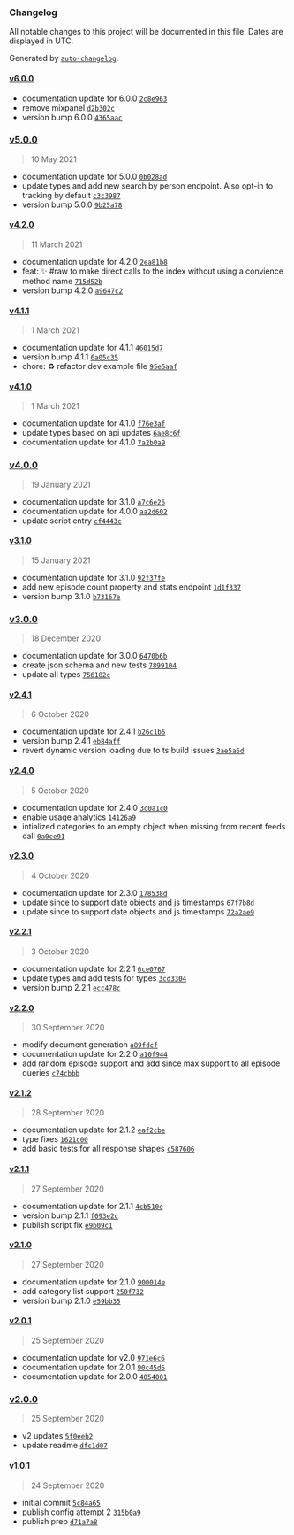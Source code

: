 ### Changelog

All notable changes to this project will be documented in this file. Dates are displayed in UTC.

Generated by [`auto-changelog`](https://github.com/CookPete/auto-changelog).

#### [v6.0.0](https://github.com/podcastool/podcastdx-client/compare/v5.0.0...v6.0.0)

- documentation update for 6.0.0 [`2c8e963`](https://github.com/podcastool/podcastdx-client/commit/2c8e96330d92ec921e217bbba9b5ae0ca2bc54c8)
- remove mixpanel [`d2b302c`](https://github.com/podcastool/podcastdx-client/commit/d2b302c84d50e5757dc36c6e0675e809a63ff05e)
- version bump 6.0.0 [`4365aac`](https://github.com/podcastool/podcastdx-client/commit/4365aacf34368b1dda427fda65fc9ce22287f8e1)

### [v5.0.0](https://github.com/podcastool/podcastdx-client/compare/v4.2.0...v5.0.0)

> 10 May 2021

- documentation update for 5.0.0 [`0b028ad`](https://github.com/podcastool/podcastdx-client/commit/0b028ad2d5db4bbd2f3227e5cd0144fdc15bfd02)
- update types and add new search by person endpoint. Also opt-in to tracking by default [`c3c3987`](https://github.com/podcastool/podcastdx-client/commit/c3c3987922cd6684a80d2fc2b837e71a7a91b311)
- version bump 5.0.0 [`9b25a78`](https://github.com/podcastool/podcastdx-client/commit/9b25a78cbf3e28b911b0d357c786839be1f26deb)

#### [v4.2.0](https://github.com/podcastool/podcastdx-client/compare/v4.1.1...v4.2.0)

> 11 March 2021

- documentation update for 4.2.0 [`2ea81b8`](https://github.com/podcastool/podcastdx-client/commit/2ea81b88aa5e600720d32fc3acca3a5e4cc969c0)
- feat: :sparkles: #raw to make direct calls to the index without using a convience method name [`715d52b`](https://github.com/podcastool/podcastdx-client/commit/715d52b2c7bba17409bd60f4a4e986304b5f98c2)
- version bump 4.2.0 [`a9647c2`](https://github.com/podcastool/podcastdx-client/commit/a9647c200321312c39ef6fe37f7e8cd3cd67eb2b)

#### [v4.1.1](https://github.com/podcastool/podcastdx-client/compare/v4.1.0...v4.1.1)

> 1 March 2021

- documentation update for 4.1.1 [`46015d7`](https://github.com/podcastool/podcastdx-client/commit/46015d7d040c836fd890050367bf15e77af1e23d)
- version bump 4.1.1 [`6a05c35`](https://github.com/podcastool/podcastdx-client/commit/6a05c358654980edd0098d2541e02ed5d323a86b)
- chore: :recycle: refactor dev example file [`95e5aaf`](https://github.com/podcastool/podcastdx-client/commit/95e5aaf7e7606fb1e066493657772ae72d5f2285)

#### [v4.1.0](https://github.com/podcastool/podcastdx-client/compare/v4.0.0...v4.1.0)

> 1 March 2021

- documentation update for 4.1.0 [`f76e3af`](https://github.com/podcastool/podcastdx-client/commit/f76e3af35edc022a9efe060b82570eb9251640b1)
- update types based on api updates [`6ae8c6f`](https://github.com/podcastool/podcastdx-client/commit/6ae8c6f9b5fe055cd817b2ef381a24a36db41ff1)
- documentation update for 4.1.0 [`7a2b0a9`](https://github.com/podcastool/podcastdx-client/commit/7a2b0a9fd81c99009eeba069464bab9b49201b2a)

### [v4.0.0](https://github.com/podcastool/podcastdx-client/compare/v3.1.0...v4.0.0)

> 19 January 2021

- documentation update for 3.1.0 [`a7c6e26`](https://github.com/podcastool/podcastdx-client/commit/a7c6e26cf5742f39c98dff4c6e857aab1ff89849)
- documentation update for 4.0.0 [`aa2d602`](https://github.com/podcastool/podcastdx-client/commit/aa2d602097b3595f4c6cd602e68a4c3234a89b1b)
- update script entry [`cf4443c`](https://github.com/podcastool/podcastdx-client/commit/cf4443c9d561af93f13f932bbc4b8dd34055bb57)

#### [v3.1.0](https://github.com/podcastool/podcastdx-client/compare/v3.0.0...v3.1.0)

> 15 January 2021

- documentation update for 3.1.0 [`92f37fe`](https://github.com/podcastool/podcastdx-client/commit/92f37fe4ac5c417619c59490b4389eacc8829902)
- add new episode count property and stats endpoint [`1d1f337`](https://github.com/podcastool/podcastdx-client/commit/1d1f3371fea58e1ab41eb7573f361032a1de5dea)
- version bump 3.1.0 [`b73167e`](https://github.com/podcastool/podcastdx-client/commit/b73167e9260c97273b120ced6f466d806bd6cf75)

### [v3.0.0](https://github.com/podcastool/podcastdx-client/compare/v2.4.1...v3.0.0)

> 18 December 2020

- documentation update for 3.0.0 [`6470b6b`](https://github.com/podcastool/podcastdx-client/commit/6470b6b0b77ae79249160700fd623f663cf4213b)
- create json schema and new tests [`7899104`](https://github.com/podcastool/podcastdx-client/commit/7899104702de4747b7fed69447de9f1297878558)
- update all types [`756182c`](https://github.com/podcastool/podcastdx-client/commit/756182cbf9c2c313e2eede18692d094b98c166de)

#### [v2.4.1](https://github.com/podcastool/podcastdx-client/compare/v2.4.0...v2.4.1)

> 6 October 2020

- documentation update for 2.4.1 [`b26c1b6`](https://github.com/podcastool/podcastdx-client/commit/b26c1b6a2cc7d753f74e31ffd7c1571142b13a7b)
- version bump 2.4.1 [`eb84aff`](https://github.com/podcastool/podcastdx-client/commit/eb84affc39750eacb263e1843c299f8531ae1bb2)
- revert dynamic version loading due to ts build issues [`3ae5a6d`](https://github.com/podcastool/podcastdx-client/commit/3ae5a6da7ff8e4f1c97fa7cdd096fab69b63c51c)

#### [v2.4.0](https://github.com/podcastool/podcastdx-client/compare/v2.3.0...v2.4.0)

> 5 October 2020

- documentation update for 2.4.0 [`3c0a1c0`](https://github.com/podcastool/podcastdx-client/commit/3c0a1c0d23e2bcedd7755c39ad3bf92e4e7f15e8)
- enable usage analytics [`14126a9`](https://github.com/podcastool/podcastdx-client/commit/14126a9b6ba63864a5010e0ca9006f239a4d326f)
- intialized categories to an empty object when missing from recent feeds call [`0a0ce91`](https://github.com/podcastool/podcastdx-client/commit/0a0ce9144d7d479ab44deba5340c14af56ea54b3)

#### [v2.3.0](https://github.com/podcastool/podcastdx-client/compare/v2.2.1...v2.3.0)

> 4 October 2020

- documentation update for 2.3.0 [`178538d`](https://github.com/podcastool/podcastdx-client/commit/178538dac02878a6e8743ded30995cf11aec1590)
- update since to support date objects and js timestamps [`67f7b8d`](https://github.com/podcastool/podcastdx-client/commit/67f7b8d454068f865d3f144d2152284ea6a047c9)
- update since to support date objects and js timestamps [`72a2ae9`](https://github.com/podcastool/podcastdx-client/commit/72a2ae9f38e36ec5d404b0f98a0aa16f990111d7)

#### [v2.2.1](https://github.com/podcastool/podcastdx-client/compare/v2.2.0...v2.2.1)

> 3 October 2020

- documentation update for 2.2.1 [`6ce0767`](https://github.com/podcastool/podcastdx-client/commit/6ce07672871ffb3ed328c1b64a1d95b19c7846bf)
- update types and add tests for types [`3cd3304`](https://github.com/podcastool/podcastdx-client/commit/3cd33046b17e610cb8dd97f9dfcf890dcda29acf)
- version bump 2.2.1 [`ecc478c`](https://github.com/podcastool/podcastdx-client/commit/ecc478c818c8a5127adbce46a7a210daf3cb7def)

#### [v2.2.0](https://github.com/podcastool/podcastdx-client/compare/v2.1.2...v2.2.0)

> 30 September 2020

- modify document generation [`a89fdcf`](https://github.com/podcastool/podcastdx-client/commit/a89fdcf8e7dc6c1a070715e07ec0bcb3ba28a74c)
- documentation update for 2.2.0 [`a10f944`](https://github.com/podcastool/podcastdx-client/commit/a10f9448e26845e062693bf776b31eaab9b8d5f5)
- add random episode support and add since max support to all episode queries [`c74cbbb`](https://github.com/podcastool/podcastdx-client/commit/c74cbbbe28095771bf912e8c808b15221c65095c)

#### [v2.1.2](https://github.com/podcastool/podcastdx-client/compare/v2.1.1...v2.1.2)

> 28 September 2020

- documentation update for 2.1.2 [`eaf2cbe`](https://github.com/podcastool/podcastdx-client/commit/eaf2cbe9109f031b65b534f1e40e9f2468bbf155)
- type fixes [`1621c00`](https://github.com/podcastool/podcastdx-client/commit/1621c00537555d6316978c033a571bf7ddc6ce9a)
- add basic tests for all response shapes [`c587606`](https://github.com/podcastool/podcastdx-client/commit/c58760680572673deb79a492e861302139422df4)

#### [v2.1.1](https://github.com/podcastool/podcastdx-client/compare/v2.1.0...v2.1.1)

> 27 September 2020

- documentation update for 2.1.1 [`4cb510e`](https://github.com/podcastool/podcastdx-client/commit/4cb510ea5fdffeb9ccf1ed0d5b5de72a37ed3810)
- version bump 2.1.1 [`f093e2c`](https://github.com/podcastool/podcastdx-client/commit/f093e2cd7f6c594f48503bc82f55fe7e011f5a9a)
- publish script fix [`e9b09c1`](https://github.com/podcastool/podcastdx-client/commit/e9b09c1b3a63cddce1ff22f0331722fd062ca4cd)

#### [v2.1.0](https://github.com/podcastool/podcastdx-client/compare/v2.0.1...v2.1.0)

> 27 September 2020

- documentation update for 2.1.0 [`900014e`](https://github.com/podcastool/podcastdx-client/commit/900014e5059f6b0604a003709dccbdf04b695acd)
- add category list support [`250f732`](https://github.com/podcastool/podcastdx-client/commit/250f73277bd5383298676f862fe10695d36687b7)
- version bump 2.1.0 [`e59bb35`](https://github.com/podcastool/podcastdx-client/commit/e59bb354e9a7f243e267fc6e76015cdb3700a530)

#### [v2.0.1](https://github.com/podcastool/podcastdx-client/compare/v2.0.0...v2.0.1)

> 25 September 2020

- documentation update for v2.0 [`971e6c6`](https://github.com/podcastool/podcastdx-client/commit/971e6c6bb59fad96bbd8322affd2abfcf50ccb3d)
- documentation update for 2.0.1 [`90c45d6`](https://github.com/podcastool/podcastdx-client/commit/90c45d6454eebff7a66863279e695e0bb2004f88)
- documentation update for 2.0.0 [`4054001`](https://github.com/podcastool/podcastdx-client/commit/4054001cb56c844a38fd300878f34fb2c9822315)

### [v2.0.0](https://github.com/podcastool/podcastdx-client/compare/v1.0.1...v2.0.0)

> 25 September 2020

- v2 updates [`5f0eeb2`](https://github.com/podcastool/podcastdx-client/commit/5f0eeb2b526ee32deb60d1344a846c31bfcda8f4)
- update readme [`dfc1d07`](https://github.com/podcastool/podcastdx-client/commit/dfc1d07092ed27d8c1dca9cbe255c340777fdf89)

#### v1.0.1

> 24 September 2020

- initial commit [`5c84a65`](https://github.com/podcastool/podcastdx-client/commit/5c84a65abaf7fab7e61db46f7a3ecfc8ccff24e0)
- publish config attempt 2 [`315b0a9`](https://github.com/podcastool/podcastdx-client/commit/315b0a971875b15c981758eade1cdb83fe43b70a)
- publish prep [`d71a7a8`](https://github.com/podcastool/podcastdx-client/commit/d71a7a85555181373f8a4bf29d26afed0fba71f6)

